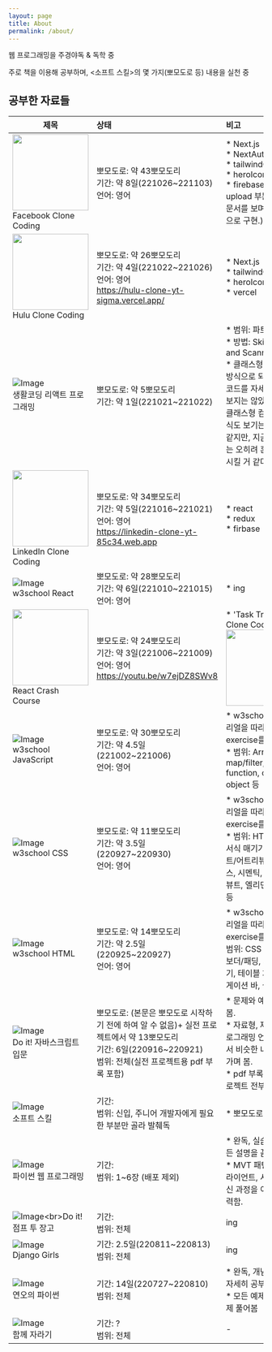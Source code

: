 ```yaml
---
layout: page
title: About
permalink: /about/
---
```


웹 프로그래밍을 주경야독 & 독학 중

주로 책을 이용해 공부하며, \<소프트 스킬\>의 몇 가지(뽀모도로 등) 내용을 실천 중

## 공부한 자료들

| 제목                                                                                                                                                      | 상태                                                                                                                | 비고                                                                                                                                                       |
|---------------------------------------------------------------------------------------------------------------------------------------------------------|:------------------------------------------------------------------------------------------------------------------|:---------------------------------------------------------------------------------------------------------------------------------------------------------|
| <img src="https://www.facebook.com/images/fb_icon_325x325.png" width="150"><br>Facebook Clone Coding                                                    | 뽀모도로: 약 43뽀모도리<br>기간: 약 8일(221026~221103)<br>언어: 영어<br>                                                           | * Next.js<br> * NextAuth<br> * tailwindCSS <br> * heroIcon <br> * firebase(file upload 부분을 공식 문서를 보며 최신 문법으로 구현.) <br>                                   |
| <img src="https://play-lh.googleusercontent.com/4whGAVjZGrrlNxzheKAfBXrxggtyAb4euWLeQI8fDfVfdnFEZjE0DZTJ8DKoh64pqcIa" width="150"><br>Hulu Clone Coding | 뽀모도로: 약 26뽀모도리<br>기간: 약 4일(221022~221026)<br>언어: 영어<br>https://hulu-clone-yt-sigma.vercel.app/                    | * Next.js<br> * tailwindCSS <br> * heroIcon <br> * vercel                                                                                                |
| ![Image](https://drive.google.com/uc?export=view&id=1pTq65mJBvNejw5EMppvHKRAQgEsji2lf)<br>생활코딩 리액트 프로그래밍                                                | 뽀모도로: 약 5뽀모도리<br>기간: 약 1일(221021~221022)<br>                                                                      | * 범위: 파트1<br> * 방법: Skimming and Scanning<br> * 클래스형 컴포넌트 방식으로 되어 있어서 코드를 자세히 들여다 보지는 않았다. 언젠가 클래스형 컴포넌트 방식도 보기는 해야 할 거 같지만, 지금 단계에서는 오히려 혼란만 가중시킬 거 같다. |
| <img src="https://drive.google.com/uc?export=view&id=1nw4Swoozst9ejTJGcCsJjBppbqAtmILm" width="150"><br>LinkedIn Clone Coding                           | 뽀모도로: 약 34뽀모도리<br>기간: 약 5일(221016~221021)<br>언어: 영어<br>https://linkedin-clone-yt-85c34.web.app                    | * react<br>* redux<br>* firbase                                                                                                                          |
| ![Image](https://drive.google.com/uc?export=view&id=1_zJkAY4qaPFeveOepG6nlqT_NFYpBJwT)<br>w3school React                                                | 뽀모도로: 약 28뽀모도리<br>기간: 약 6일(221010~221015)<br>언어: 영어                                                               | * ing<br>                                                                                                                                                |
| <img src="https://drive.google.com/uc?export=view&id=1WJy_-SAMXHX8bp0l6Q8MVNTeOSGKzrY8" width="150"><br>React Crash Course                              | 뽀모도로: 약 24뽀모도리<br>기간: 약 3일(221006~221009)<br>언어: 영어<br>https://youtu.be/w7ejDZ8SWv8                               | * 'Task Tracker' Clone Coding<br><img src="https://drive.google.com/uc?export=view&id=1_qM4ihbgGnWPAw8ZDolfSk1LXnu5sYtD" width="150">                    |
| ![Image](https://drive.google.com/uc?export=view&id=1_zJkAY4qaPFeveOepG6nlqT_NFYpBJwT)<br>w3school JavaScript                                           | 뽀모도로: 약 30뽀모도리<br>기간: 약 4.5일(221002~221006)<br>언어: 영어                                                             | * w3school의 튜토리얼을 따라 하고, exercise를 풀어 봄. <br>* 범위: Array, Loop, map/filter, arrow function, class, object 등<br>                                          |
| ![Image](https://drive.google.com/uc?export=view&id=1_zJkAY4qaPFeveOepG6nlqT_NFYpBJwT)<br>w3school CSS                                                  | 뽀모도로: 약 11뽀모도리<br>기간: 약 3.5일(220927~220930)<br>언어: 영어                                                             | * w3school의 튜토리얼을 따라 하고, exercise를 풀어 봄. <br>* 범위: HTML 기초, 서식 매기기, 엘리먼트/어트리뷰티, 클래스, 시멘틱, 폼(어트리뷰트, 엘리먼트), 인풋 등<br>                                       |
| ![Image](https://drive.google.com/uc?export=view&id=1_zJkAY4qaPFeveOepG6nlqT_NFYpBJwT)<br>w3school HTML                                                 | 뽀모도로: 약 14뽀모도리<br>기간: 약 2.5일(220925~220927)<br>언어: 영어                                                             | * w3school의 튜토리얼을 따라 하고, exercise를 풀어 봄. <br>범위: CSS 기초 마진/보더/패딩, 서식 매기기, 테이블 처리, 내비게이션 바, 셀렉터 등<br>                                                     |
| ![Image](https://drive.google.com/uc?export=view&id=1apuS9NUIjIfz3bcqRQnrNhJLrTBEt0FU)<br>Do it! 자바스크립트 입문                                              | 뽀모도로: (본문은 뽀모도로 시작하기 전에 하여 알 수 없음)+ 실전 프로젝트에서 약 13뽀모도리<br>기간: 6일(220916~220921)<br>범위: 전체(실전 프로젝트용 pdf 부록 포함)<br> | * 문제와 예제 위주로 봄.<br> * 자료형, 제어문 등 프로그래밍 언어 전반에서 비슷한 내용은 훑어가며 봄.<br> * pdf 부록의 실전 프로젝트 전부 만들어 봄.                                                           |
| ![Image](https://drive.google.com/uc?export=view&id=1JsFuwP6jpcDx0A2TRcQdssotDq2k4A1j)<br>소프트 스킬                                                        | 기간: <br>범위: 신입, 주니어 개발자에게 필요한 부분만 골라 발췌독<br>                                                                      | * 뽀모도로 활용<br>                                                                                                                                            |
| ![Image](https://drive.google.com/uc?export=view&id=1C8rqu-y1dtutVVK1bGn_n_1OouKm4n6m)<br>파이썬 웹 프로그래밍                                                   | 기간: <br>범위: 1~6장 (배포 제외)<br>                                                                                      | * 완독, 실습해 보며 모든 설명을 꼼꼼히 읽음. <br>* MVT 패턴과 웹 클라이언트, 서버 간의 통신 과정을 이해하려 노력함.                                                                                |
| ![Image](https://drive.google.com/uc?export=view&id=1_7Nf7nFdiWhISw31Rt11tYcy6EP9_B1_)<br>Do it! 점프 투 장고                                                | 기간: <br>범위: 전체<br>                                                                                                | ing                                                                                                                                                      |
| ![Image](https://drive.google.com/uc?export=view&id=12hJ8hXBfPid38Offso-EH4hQ8v6cukDt)<br>Django Girls                                                  | 기간: 2.5일(220811~220813)<br>범위: 전체<br>                                                                             | ing                                                                                                                                                      |
| ![Image](https://drive.google.com/uc?export=view&id=1YXShY7iyY9EiyCJlAxhcPSC5ZEbOAgwh)<br>연오의 파이썬                                                       | 기간: 14일(220727~220810)<br>범위: 전체<br>                                                                              | * 완독, 개념 하나하나 자세히 공부.<br> * 모든 예제와 연습문제 풀어봄                                                                                                              |
| ![Image](https://drive.google.com/uc?export=view&id=1yWYb9hPtQQjdv3G4d2nA7tX9dpFw6sBF)<br>함께 자라기                                                        | 기간: ? <br>범위: 전체<br>                                                                                              | -                                                                                                                                                        |



<!--
| ![Image](https://drive.google.com/uc?export=view&id=1iA7hHRlVuoq4JWUbAh1AV8hibHMVp6bX)<br>혼자 공부하는 자바스크립트 | 목표: ㅁㅁㅁㅁ | ing |
| ![Image](https://drive.google.com/uc?export=view&id=1hAMRkudBnp6lpF_H8SUhs4b9MIcIC1kV)<br>모던 웹을 위한 HTML5+CSS3 바이블 | 목표: ㅁㅁㅁㅁ | ing |
| ![Image](https://drive.google.com/uc?export=view&id=147d5dVoZAOGzygwiCVWoCs4VKWSxSy8Y)<br>팀 개발을 위한 Git GitHub 시작하기 | 목표: ㅁㅁㅁㅁ | ing |
| ![Image](https://drive.google.com/uc?export=view&id=1UU9ZKR9AVSObrxmyZO0P9CgVv3rAEvz7)<br>파이썬 웹프로그래밍(실전편) | 목표: ㅁㅁㅁㅁ | ing |

| ![Image](https://drive.google.com/uc?export=view&id=1ZheiV-XINvquQRqqq9Asmw-9P1W3gc21)<br>클린코드 | 목표: ㅁㅁㅁㅁ | 전자책 |
| ![Image](https://drive.google.com/uc?export=view&id=193bRe754yhz5N2GIv9C0yF1Bl6D7mi4m)<br>CODE(코드) | 목표: ㅁㅁㅁㅁ | 전자책 |

-->

